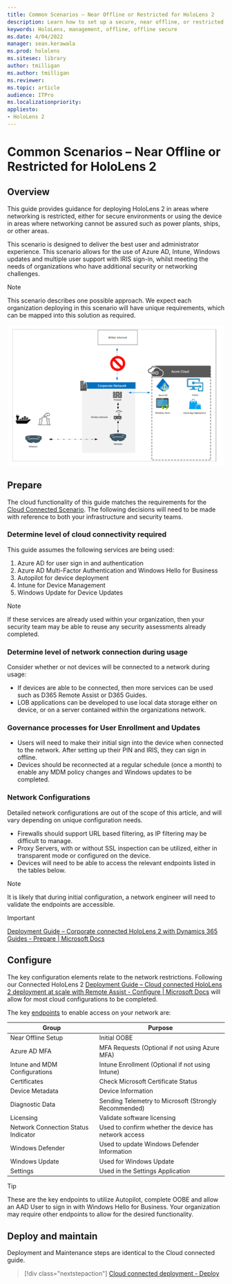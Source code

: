 ```yaml
---
title: Common Scenarios – Near Offline or Restricted for HoloLens 2
description: Learn how to set up a secure, near offline, or restricted deployment and app deployment scenario with provisioning for HoloLens devices.
keywords: HoloLens, management, offline, offline secure
ms.date: 4/04/2022
manager: sean.kerawala
ms.prod: hololens
ms.sitesec: library
author: tmilligan
ms.author: tmilligan
ms.reviewer: 
ms.topic: article
audience: ITPro
ms.localizationpriority:
appliesto:
- HoloLens 2
---
```


# Common Scenarios – Near Offline or Restricted for HoloLens 2

## Overview

This guide provides guidance for deploying HoloLens 2 in areas where networking is restricted, either for secure environments or using the device in areas where networking cannot be assured such as power plants, ships, or other areas.

This scenario is designed to deliver the best user and administrator experience. This scenario allows for the use of Azure AD, Intune, Windows updates and multiple user support with IRIS sign-in, whilst meeting the needs of organizations who have additional security or networking challenges.

> [!NOTE]
> This scenario describes one possible approach. We expect each organization deploying in this scenario will have unique requirements, which can be mapped into this solution as required.

[![Offline Secure scenario.](./images/Restricted-deployment-scenario-D.png)](./images/Restricted-deployment-scenario-D.png#lightbox)

## Prepare

The cloud functionality of this guide matches the requirements for the [Cloud Connected Scenario](hololens2-cloud-connected-prepare.md). The following decisions will need to be made with reference to both your infrastructure and security teams.

### Determine level of cloud connectivity required

This guide assumes the following services are being used:

1. Azure AD for user sign in and authentication
1. Azure AD Multi-Factor Authentication and Windows Hello for Business
1. Autopilot for device deployment
1. Intune for Device Management
1. Windows Update for Device Updates

> [!NOTE]
> If these services are already used within your organization, then your security team may be able to reuse any security assessments already completed.

### Determine level of network connection during usage

Consider whether or not devices will be connected to a network during usage:

- If devices are able to be connected, then more services can be used such as D365 Remote Assist or D365 Guides.
- LOB applications can be developed to use local data storage either on device, or on a server contained within the organizations network.

### Governance processes for User Enrollment and Updates

- Users will need to make their initial sign into the device when connected to the network. After setting up their PIN and IRIS, they can sign in offline.
- Devices should be reconnected at a regular schedule (once a month) to enable any MDM policy changes and Windows updates to be completed.

### Network Configurations

Detailed network configurations are out of the scope of this article, and will vary depending on unique configuration needs.

- Firewalls should support URL based filtering, as IP filtering may be difficult to manage.
- Proxy Servers, with or without SSL inspection can be utilized, either in transparent mode or configured on the device.
- Devices will need to be able to access the relevant endpoints listed in the tables below.

> [!NOTE]
> It is likely that during initial configuration, a network engineer will need to validate the endpoints are accessible.

> [!IMPORTANT]
> [Deployment Guide – Corporate connected HoloLens 2 with Dynamics 365 Guides - Prepare | Microsoft Docs](hololens2-corp-connected-prepare.md)

## Configure

The key configuration elements relate to the network restrictions. Following our Connected HoloLens 2 [Deployment Guide – Cloud connected HoloLens 2 deployment at scale with Remote Assist - Configure | Microsoft Docs](hololens2-cloud-connected-configure.md) will allow for most cloud configurations to be completed.

The key [endpoints](hololens-offline.md) to enable access on your network are:

|Group                                  |   Purpose                                              |
|---------------------------------------|--------------------------------------------------------|
|Near Offline Setup                     |   Initial OOBE                                         |
|Azure AD MFA                           |   MFA Requests (Optional if not using Azure MFA)       |
|Intune and MDM Configurations          |   Intune Enrollment (Optional if not using Intune)      |
|Certificates                           |   Check Microsoft Certificate Status                   |
|Device Metadata                        |   Device Information                                   |
|Diagnostic Data                        |   Sending Telemetry to Microsoft (Strongly Recommended)|
|Licensing                              |   Validate software licensing                          |
|Network Connection Status Indicator    |   Used to confirm whether the device has network access|
|Windows Defender                       |   Used to update Windows Defender Information          |
|Windows Update                         |   Used for Windows Update                              |
|Settings                               |   Used in the Settings Application                     |

> [!TIP]
> These are the key endpoints to utilize Autopilot, complete OOBE and allow an AAD User to sign in with Windows Hello for Business. Your organization may require other endpoints to allow for the desired functionality. 

## Deploy and maintain
Deployment and Maintenance steps are identical to the Cloud connected guide.

> [!div class="nextstepaction"]
> [Cloud connected deployment - Deploy](hololens2-cloud-connected-deploy.md)
